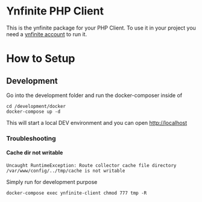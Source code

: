 # Ynfinite PHP Client

This is the ynfinite package for your PHP Client. 
To use it in your project you need a [ynfinite account](https://www.ynfinite.de/) to run it.


# How to Setup

## Development

Go into the development folder and run the docker-composer inside of

    cd /development/docker
    docker-compose up -d

This will start a local DEV environment and you can open [http://localhost](http://localhost/) 

### Troubleshooting

#### Cache dir not writable

``` 
Uncaught RuntimeException: Route collector cache file directory /var/www/config/../tmp/cache is not writable
 ```

Simply run for development purpose 
``` 
docker-compose exec ynfinite-client chmod 777 tmp -R
``` 
